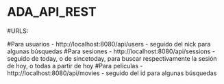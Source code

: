 # ADA_API_REST

#URLS:

#Para usuarios - http://localhost:8080/api/users  - seguido del nick para algunas búsquedas
#Para sesiones - http://localhost:8080/api/sessions - seguido de today, o de sincetoday, para buscar respectivamente la sesión de hoy, o todas a partir de hoy
#Para películas - http://localhost:8080/api/movies  - seguido del id para algunas búsquedas
 
